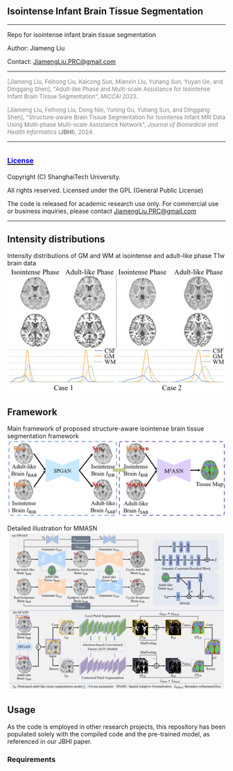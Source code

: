 ## Isointense Infant Brain Tissue Segmentation
***
Repo for isointense infant brain tissue segmentation

Author: Jiameng Liu

Contact: JiamengLiu.PRC@gmail.com

***
<font color=gray size=2>[Jiameng Liu, Feihong Liu, Kaicong Sun, Mianxin Liu, Yuhang Sun, Yuyan Ge, and Dinggang Shen], "Adult-like Phase and Multi-scale Assistance for Isointense Infant Brain Tissue Segmentation", _MICCAI_ 2023.</font>

<font color=gray size=2>[Jiameng Liu, Feihong Liu, Dong Nie, Yuning Gu, Yuhang Sun, and Dinggang Shen], "Structure-aware Brain Tissue Segmentation for Isointense Infant MRI Data Using Multi-phase Multi-scale Assistance Network", _Journal of Biomedical and Health Informatics_ (**JBHI**), 2024. </font> 
***

## [<font color=blue size=3>License</font> ](./LICENSE)

Copyright (C) ShanghaiTech University.

All rights reserved. Licensed under the GPL (General Public License)

The code is released for academic research use only. For commercial use or business inquiries, please contact JiamengLiu.PRC@gmail.com

***

## Intensity distributions
Intensity distributions of GM and WM at isointense and adult-like phase T1w brain data
![](./Figures/Intensity_Distribution.jpg "intensity distribution")

## Framework
Main framework of proposed structure-aware isointense brain tissue segmentation framework
![](./Figures/pipeline.jpg "intensity distribution")

Detailed illustration for MMASN 
![](./Figures/framework.jpg "intensity distribution")



## Usage

As the code is employed in other research projects, this repository has been populated solely with the compiled code and the pre-trained model, as referenced in our JBHI paper.

### Requirements


